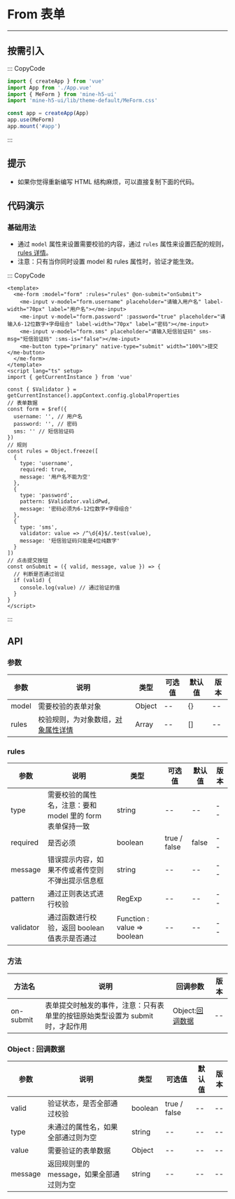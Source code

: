 # From 表单

---

## 按需引入

::: CopyCode

```JavaScript
import { createApp } from 'vue'
import App from './App.vue'
import { MeForm } from 'mine-h5-ui'
import 'mine-h5-ui/lib/theme-default/MeForm.css'

const app = createApp(App)
app.use(MeForm)
app.mount('#app')
```

:::

## 提示

- 如果你觉得重新编写 HTML 结构麻烦，可以直接复制下面的代码。

## 代码演示

### 基础用法

- 通过 `model` 属性来设置需要校验的内容，通过 `rules` 属性来设置匹配的规则，[rules 详情](#rules)。
- 注意：只有当你同时设置 model 和 rules 属性时，验证才能生效。

::: CopyCode

```Vue
<template>
  <me-form :model="form" :rules="rules" @on-submit="onSubmit">
    <me-input v-model="form.username" placeholder="请输入用户名" label-width="70px" label="用户名"></me-input>
    <me-input v-model="form.password" :password="true" placeholder="请输入6-12位数字+字母组合" label-width="70px" label="密码"></me-input>
    <me-input v-model="form.sms" placeholder="请输入短信验证码" sms-msg="短信验证码" :sms-is="false"></me-input>
    <me-button type="primary" native-type="submit" width="100%">提交</me-button>
  </me-form>
</template>
<script lang="ts" setup>
import { getCurrentInstance } from 'vue'

const { $Validator } = getCurrentInstance().appContext.config.globalProperties
// 表单数据
const form = $ref({
  username: '', // 用户名
  password: '', // 密码
  sms: '' // 短信验证码
})
// 规则
const rules = Object.freeze([
  {
    type: 'username',
    required: true,
    message: '用户名不能为空'
  },
  {
    type: 'password',
    pattern: $Validator.validPwd,
    message: '密码必须为6-12位数字+字母组合'
  },
  {
    type: 'sms',
    validator: value => /^\d{4}$/.test(value),
    message: '短信验证码只能是4位纯数字'
  }
])
// 点击提交按钮
const onSubmit = ({ valid, message, value }) => {
  // 判断是否通过验证
  if (valid) {
    console.log(value) // 通过验证的值
  }
}
</script>
```

:::

## API

### 参数

| 参数  | 说明                                         | 类型   | 可选值 | 默认值 | 版本 |
| ----- | -------------------------------------------- | ------ | ------ | ------ | ---- |
| model | 需要校验的表单对象                           | Object | --     | {}     | --   |
| rules | 校验规则，为对象数组，[对象属性详情](#rules) | Array  | --     | []     | --   |

<h3 id="rules">rules</h3>

| 参数      | 说明                                                      | 类型                        | 可选值       | 默认值 | 版本 |
| --------- | --------------------------------------------------------- | --------------------------- | ------------ | ------ | ---- |
| type      | 需要校验的属性名，注意：要和 model 里的 form 表单保持一致 | string                      | --           | --     | --   |
| required  | 是否必须                                                  | boolean                     | true / false | false  | --   |
| message   | 错误提示内容，如果不传或者传空则不弹出提示信息框          | string                      | --           | --     | --   |
| pattern   | 通过正则表达式进行校验                                    | RegExp                      | --           | --     | --   |
| validator | 通过函数进行校验，返回 boolean 值表示是否通过             | Function : value => boolean | --           | --     | --   |

### 方法

| 方法名    | 说明                                                                           | 回调参数                         | 版本 |
| --------- | ------------------------------------------------------------------------------ | -------------------------------- | ---- |
| on-submit | 表单提交时触发的事件，注意：只有表单里的按钮原始类型设置为 submit 时，才起作用 | Object:[回调数据](#callbackData) | --   |

<h3 id="callbackData">Object : 回调数据</h3>

| 参数    | 说明                                     | 类型    | 可选值       | 默认值 | 版本 |
| ------- | ---------------------------------------- | ------- | ------------ | ------ | ---- |
| valid   | 验证状态，是否全部通过校验               | boolean | true / false | --     | --   |
| type    | 未通过的属性名，如果全部通过则为空       | string  | --           | --     | --   |
| value   | 需要验证的表单数据                       | Object  | --           | --     | --   |
| message | 返回规则里的 message，如果全部通过则为空 | string  | --           | --     | --   |
